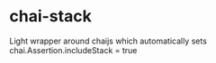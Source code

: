chai-stack
==========

Light wrapper around chaijs which automatically sets chai.Assertion.includeStack = true